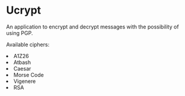 # Ucrypt
An application to encrypt and decrypt messages with the possibility of using PGP.

Available ciphers:
<li> A1Z26
<li> Atbash
<li> Caesar
<li> Morse Code
<li> Vigenere
<li> RSA
